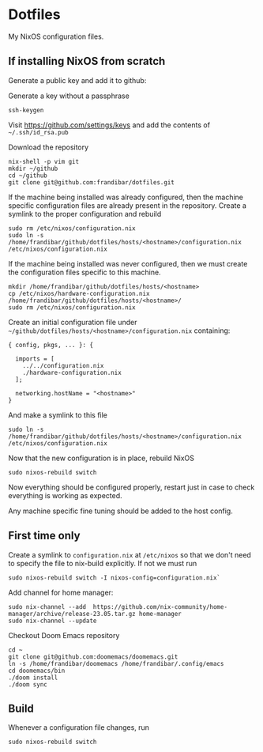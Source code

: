 # Dotfiles

My NixOS configuration files.

## If installing NixOS from scratch

Generate a public key and add it to github:

Generate a key without a passphrase
```
ssh-keygen
```

Visit https://github.com/settings/keys and add the contents of `~/.ssh/id_rsa.pub`

Download the repository
```
nix-shell -p vim git
mkdir ~/github
cd ~/github
git clone git@github.com:frandibar/dotfiles.git
```

If the machine being installed was already configured, then the machine specific configuration files are already present in the repository.
Create a symlink to the proper configuration and rebuild

```
sudo rm /etc/nixos/configuration.nix
sudo ln -s /home/frandibar/github/dotfiles/hosts/<hostname>/configuration.nix /etc/nixos/configuration.nix
```

If the machine being installed was never configured, then we must create the configuration files specific to this machine.

```
mkdir /home/frandibar/github/dotfiles/hosts/<hostname>
cp /etc/nixos/hardware-configuration.nix /home/frandibar/github/dotfiles/hosts/<hostname>/
sudo rm /etc/nixos/configuration.nix
```

Create an initial configuration file under `~/github/dotfiles/hosts/<hostname>/configuration.nix` containing:

```
{ config, pkgs, ... }: {

  imports = [
    ../../configuration.nix
    ./hardware-configuration.nix
  ];
  
  networking.hostName = "<hostname>"
}
```

And make a symlink to this file
```
sudo ln -s /home/frandibar/github/dotfiles/hosts/<hostname>/configuration.nix /etc/nixos/configuration.nix
```

Now that the new configuration is in place, rebuild NixOS

```
sudo nixos-rebuild switch
```

Now everything should be configured properly, restart just in case to check everything is working as expected.

Any machine specific fine tuning should be added to the host config.


## First time only

Create a symlink to `configuration.nix` at `/etc/nixos` so that we don't need to specify the file to nix-build explicitly. If not we must run
```
sudo nixos-rebuild switch -I nixos-config=configuration.nix`
```

Add channel for home manager:
```
sudo nix-channel --add  https://github.com/nix-community/home-manager/archive/release-23.05.tar.gz home-manager
sudo nix-channel --update
```

Checkout Doom Emacs repository
```
cd ~
git clone git@github.com:doomemacs/doomemacs.git
ln -s /home/frandibar/doomemacs /home/frandibar/.config/emacs
cd doomemacs/bin
./doom install
./doom sync
```

## Build

Whenever a configuration file changes, run
```
sudo nixos-rebuild switch
```

